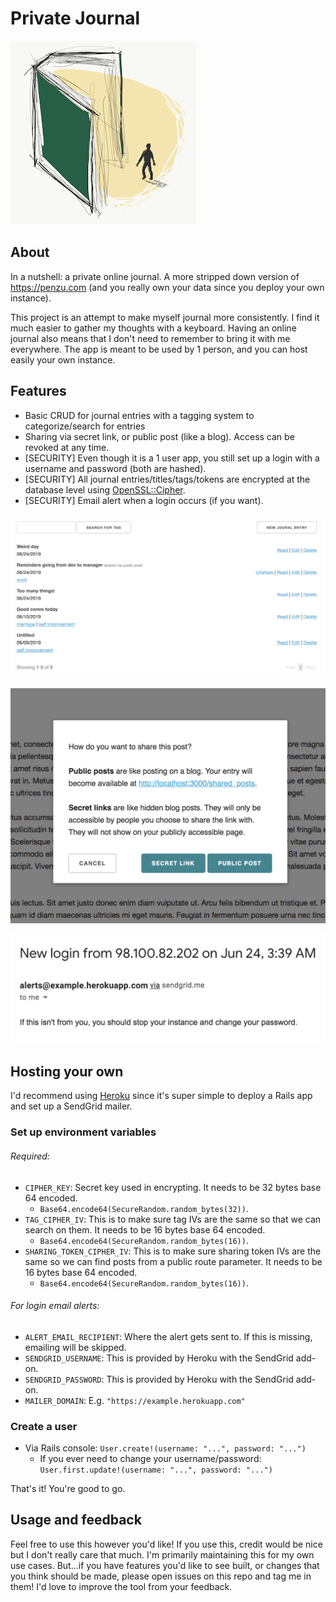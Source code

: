 # Private Journal
![art](./app/assets/images/readme/cover_art.png)

## About

In a nutshell: a private online journal. A more stripped down version of https://penzu.com (and you really own your data
since you deploy your own instance).

This project is an attempt to make myself journal more
consistently. I find it much easier to gather my thoughts
with a keyboard. Having an online journal also means that
I don't need to remember to bring it with me everywhere. The app
is meant to be used by 1 person, and you can host easily your own instance.

## Features

- Basic CRUD for journal entries with a tagging
system to categorize/search for entries
- Sharing via secret link, or public post (like a blog). Access can be
revoked at any time.
- [SECURITY] Even though it is a 1 user app, you still set up a login with a username and password (both are hashed).
- [SECURITY] All journal entries/titles/tags/tokens are encrypted at the database level using
[OpenSSL::Cipher](https://ruby-doc.org/stdlib-2.4.0/libdoc/openssl/rdoc/OpenSSL/Cipher.html).
- [SECURITY] Email alert when a login occurs (if you want).

![crud](./app/assets/images/readme/crud.png)

![sharing](./app/assets/images/readme/sharing.png)

![alert](./app/assets/images/readme/alert.png)

## Hosting your own

I'd recommend using [Heroku](https://heroku.com) since it's super simple to deploy a
Rails app and set up a SendGrid mailer.

### Set up environment variables

###### Required:
- `CIPHER_KEY`: Secret key used in encrypting. It needs to be 32 bytes base 64 encoded.
  - `Base64.encode64(SecureRandom.random_bytes(32))`.
- `TAG_CIPHER_IV`: This is to make sure tag IVs are
the same so that we can search on them. It needs to be 16 bytes base 64 encoded.
  - `Base64.encode64(SecureRandom.random_bytes(16))`.
- `SHARING_TOKEN_CIPHER_IV`: This is to make sure sharing token IVs are
the same so we can find posts from a public route parameter. It needs to be 16 bytes base 64 encoded.
  - `Base64.encode64(SecureRandom.random_bytes(16))`.

###### For login email alerts:
- `ALERT_EMAIL_RECIPIENT`: Where the alert gets sent to. If this
is missing, emailing will be skipped.
- `SENDGRID_USERNAME`: This is provided by Heroku with the SendGrid add-on.
- `SENDGRID_PASSWORD`: This is provided by Heroku with the SendGrid add-on.
- `MAILER_DOMAIN`: E.g. `"https://example.herokuapp.com"`

### Create a user

- Via Rails console: `User.create!(username: "...", password: "...")`
  - If you ever need to change your username/password: `User.first.update!(username: "...", password: "...")`

That's it! You're good to go.

## Usage and feedback
Feel free to use this however you'd like! If you use this, credit
would be nice but I don't really care that much. I'm primarily maintaining
this for my own use cases. But...if you have features you'd like to see built, or changes
that you think should be made, please open issues on this repo and tag me in them!
I'd love to improve the tool from your feedback.
